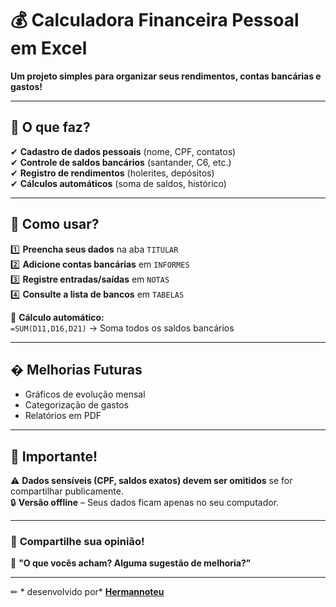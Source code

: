 # 💰 **Calculadora Financeira Pessoal em Excel**  

**Um projeto simples para organizar seus rendimentos, contas bancárias e gastos!**  

---

## 📌 **O que faz?**  
✔ **Cadastro de dados pessoais** (nome, CPF, contatos)  
✔ **Controle de saldos bancários** (santander, C6, etc.)  
✔ **Registro de rendimentos** (holerites, depósitos)  
✔ **Cálculos automáticos** (soma de saldos, histórico)  

---

## 🎯 **Como usar?**  
1️⃣ **Preencha seus dados** na aba `TITULAR`  
2️⃣ **Adicione contas bancárias** em `INFORMES`  
3️⃣ **Registre entradas/saídas** em `NOTAS`  
4️⃣ **Consulte a lista de bancos** em `TABELAS`  

🔢 **Cálculo automático:**  
`=SUM(D11,D16,D21)` → Soma todos os saldos bancários  

---


## � **Melhorias Futuras**  
- Gráficos de evolução mensal  
- Categorização de gastos  
- Relatórios em PDF  

---

## 🔐 **Importante!**  
⚠ **Dados sensíveis (CPF, saldos exatos) devem ser omitidos** se for compartilhar publicamente.  
🔒 **Versão offline** – Seus dados ficam apenas no seu computador.  

---

### 📢 **Compartilhe sua opinião!**  
💬 **"O que vocês acham? Alguma sugestão de melhoria?"**  

---

✏ * desenvolvido por* **[Hermannoteu](https://github.com/Hermannoteu)** 
